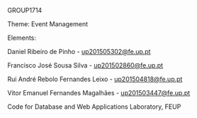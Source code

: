 GROUP1714

Theme: Event Management

Elements: 

Daniel Ribeiro de Pinho - up201505302@fe.up.pt

Francisco José Sousa Silva - up201502860@fe.up.pt

Rui André Rebolo Fernandes Leixo - up201504818@fe.up.pt

Vitor Emanuel Fernandes Magalhães - up201503447@fe.up.pt


Code for Database and Web Applications Laboratory, FEUP
